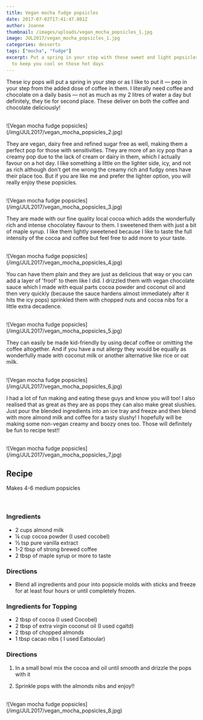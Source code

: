 ```yaml
---
title: Vegan mocha fudge popsicles
date: 2017-07-02T17:41:47.081Z
author: Joanne
thumbnail: /images/uploads/vegan_mocha_popsicles_1.jpg
image: JUL2017/vegan_mocha_popsicles_1.jpg
categories: desserts
tags: ["mocha", "fudge"]
excerpt: Put a spring in your step with these sweet and light popsicles that are sure
  to keep you cool on those hot days
---
```

These icy pops will put a spring in your step or as I like to put it &mdash; pep in your step from the added dose of coffee in them. I literally need coffee and chocolate on a daily basis &mdash; not as much as my 2 litres of water a day but definitely, they tie for second place.  These deliver on both the coffee and chocolate deliciously!

<br>
![Vegan mocha fudge popsicles](/img/JUL2017/vegan_mocha_popsicles_2.jpg)  
<br>

They are vegan, dairy free and refined sugar free as well, making them a perfect pop for those with sensitivities.  They are more of an icy pop than a creamy pop due to the lack of cream or dairy in them, which I actually favour on a hot day.  I like something a little on the lighter side, icy, and not as rich although don't get me wrong the creamy rich and fudgy ones have their place too. But if you are like me and prefer the lighter option, you will really enjoy these popsicles.

<br>
![Vegan mocha fudge popsicles](/img/JUL2017/vegan_mocha_popsicles_3.jpg)  
<br>

They are made with our fine quality local cocoa which adds the wonderfully rich and intense chocolatey flavour to them.  I sweetened them with just a bit of maple syrup.  I like them lightly sweetened because I like to taste the full intensity of the cocoa and coffee but feel free to add more to your taste.  

<br>
![Vegan mocha fudge popsicles](/img/JUL2017/vegan_mocha_popsicles_4.jpg)  
<br>

You can have them plain and they are just as delicious that way or you can add a layer of 'froof' to them like I did. I drizzled them with vegan chocolate sauce which I made with equal parts cocoa powder and coconut oil and then very quickly (because the sauce hardens almost immediately after it hits the icy pops) sprinkled them with chopped nuts and cocoa nibs for a little extra decadence.

<br>
![Vegan mocha fudge popsicles](/img/JUL2017/vegan_mocha_popsicles_5.jpg)  
<br>

They can easily be made kid-friendly by using decaf coffee or omitting the coffee altogether. And if you have a nut allergy they would be equally as wonderfully made with coconut milk or another alternative like rice or oat milk.

<br>
![Vegan mocha fudge popsicles](/img/JUL2017/vegan_mocha_popsicles_6.jpg)  
<br>

I had a lot of fun making and eating these guys and know you will too! I also realised that as great as they are as pops they can also make great slushies.  Just pour the blended ingredients into an ice tray and freeze and then blend with more almond milk and coffee for a tasty slushy!  I hopefully will be making some non-vegan creamy and boozy ones too. Those will definitely be fun to recipe test!!

<br>
![Vegan mocha fudge popsicles](/img/JUL2017/vegan_mocha_popsicles_7.jpg)  
<br>

## Recipe
Makes 4-6 medium popsicles  
<br>
<br>

### Ingredients

* 2 cups almond milk
* &frac14; cup cocoa powder (I used cocobel)
* &frac12; tsp pure vanilla extract
* 1-2 tbsp of strong brewed coffee
* 2 tbsp of maple syrup or more to taste   

### Directions

* Blend all ingredients and pour into popsicle molds with sticks and freeze for at least four hours or until completely frozen.

### Ingredients for Topping

* 2 tbsp of cocoa (I used Cocobel)
* 2 tbsp of extra virgin coconut oil (I used cgaltd)
* 2 tbsp of chopped almonds
* 1 tbsp cacao nibs ( I used Eatsoular)

### Directions

1. In a small bowl mix the cocoa and oil until smooth and drizzle the pops with it

1. Sprinkle pops with the almonds nibs and enjoy!!  

<br>
![Vegan mocha fudge popsicles](/img/JUL2017/vegan_mocha_popsicles_8.jpg)  
<br>
